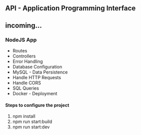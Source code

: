 ## API - Application Programming Interface
## incoming...

### NodeJS App
- Routes
- Controllers
- Error Handling
- Database Configuration
- MySQL - Data Persistence
- Handle HTTP Requests
- Handle CORS
- SQL Queries
- Docker - Deployment

#### Steps to configure the project
1. npm install
2. npm run start:build
3. npm run start:dev